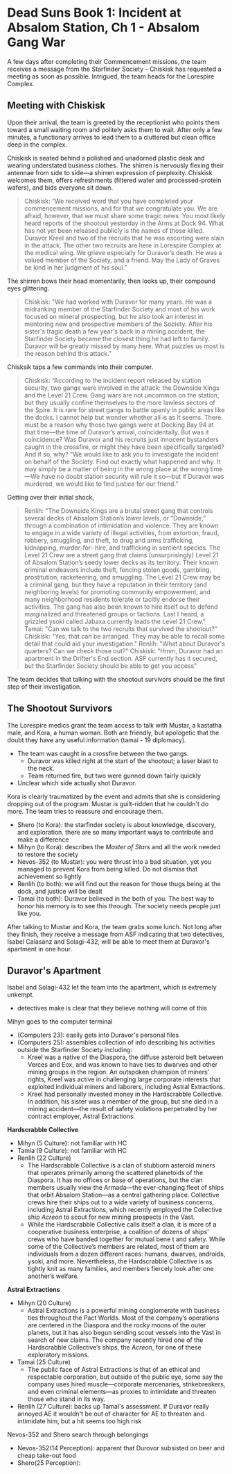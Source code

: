 # Dead Suns Book 1: Incident at Absalom Station, Ch 1 - Absalom Gang War

A few days after completing their Commencement missions, the team receives a message from the Starfinder Society - Chiskisk has requested a meeting as soon as possible. Intrigued, the team heads for the Lorespire Complex.

## Meeting with Chiskisk

Upon their arrival, the team is greeted by the receptionist who points them toward a small waiting room and politely asks them to wait. After only a few minutes, a functionary arrives to lead them to a cluttered but clean office deep in the complex.

Chiskisk is seated behind a polished and unadorned plastic desk and wearing understated business clothes. The shirren is nervously flexing their antennae from side to side—a shirren expression of perplexity. Chiskisk welcomes them, offers refreshments (filtered water and processed-protein wafers), and bids everyone sit down.
> Chiskisk: “We received word that you have completed your commencement missions, and for that we congratulate you. We are afraid, however, that we must share some tragic news. You most likely heard reports of the shootout yesterday in the Arms at Dock 94. What has not yet been released publicly is the names of those killed. Duravor Kreel and two of the recruits that he was escorting were slain in the attack. The other two recruits are here in Lorespire Complex at the medical wing. We grieve especially for Duravor’s death. He was a valued member of the Society, and a friend. May the Lady of Graves be kind in her judgment of his soul.”

The shirren bows their head momentarily, then looks up, their compound eyes glittering.
> Chiskisk: "We had worked with Duravor for many years. He was a midranking member of the Starfinder Society and most of his work focused on mineral prospecting, but he also took an interest in mentoring new and prospective members of the Society. After his sister's tragic death a few year's back in a mining accident, the Starfinder Society became the closest thing he had left to family. Duravor will be greatly missed by many here. What puzzles us most is the reason behind this attack.”

Chisksik taps a few commands into their computer.
> Chiskisk: “According to the incident report released by station security, two gangs were involved in the attack: the Downside Kings and the Level 21 Crew. Gang wars are not uncommon on the station, but they usually confine themselves to the more lawless sectors of the Spire. It is rare for street gangs to battle openly in public areas like the docks. I cannot help but wonder whether all is as it seems. There must be a reason why those two gangs were at Docking Bay 94 at that time—the time of Duravor’s arrival, coincidentally. But was it coincidence? Was Duravor and his recruits just innocent bystanders caught in the crossfire, or might they have been specifically targeted? And if so, why?
> “We would like to ask you to investigate the incident on behalf of the Society. Find out exactly what happened and why. It may simply be a matter of being in the wrong place at the wrong time—We have no doubt station security will rule it so—but if Duravor was murdered, we would like to find justice for our friend.”

Getting over their initial shock,
> Renlih: "The Downside Kings are a brutal street gang that controls several decks of Absalom Station’s lower levels, or “Downside,” through a combination of intimidation and violence. They are known to engage in a wide variety of illegal activities, from extortion, fraud, robbery, smuggling, and theft, to drug and arms trafficking, kidnapping, murder-for- hire, and trafficking in sentient species.
The Level 21 Crew are a street gang that claims (unsurprisingly) Level 21 of Absalom Station’s seedy lower decks as its territory. Their known criminal endeavors include theft, fencing stolen goods, gambling, prostitution, racketeering, and smuggling. The Level 21 Crew may be a criminal gang, but they have a reputation in their territory (and neighboring levels) for promoting community empowerment, and many neighborhood residents tolerate or tacitly endorse their activities. The gang has also been known to hire itself out to defend marginalized and threatened groups or factions. Last I heard, a grizzled ysoki called Jabaxa currently leads the Level 21 Crew."
> Tamai: "Can we talk to the two recruits that survived the shootout?"
> Chiskisk: "Yes, that can be arranged. They may be able to recall some detail that could aid your investigation."
> Renlih: "What about Duravor's quarters? Can we check those out?"
> Chiskisk: "Hmm, Duravor had an apartment in the Drifter's End section. ASF currently has it secured, but the Starfinder Society should be able to get you access"

The team decides that talking with the shootout survivors should be the first step of their investigation.

## The Shootout Survivors

The Lorespire medics grant the team access to talk with Mustar, a kastatha male, and Kora, a human woman. Both are friendly, but apologetic that the doubt they have any useful information (tamai - 19 diplomacy).
- The team was caught in a crossfire between the two gangs.
	- Duravor was killed right at the start of the shootout; a laser blast to the neck.
	- Team returned fire, but two were gunned down fairly quickly
- Unclear which side actually shot Duravor.

Kora is clearly traumatized by the event and admits that she is considering dropping out of the program. Mustar is guilt-ridden that he couldn't do more. The team tries to reassure and encourage them.
- Shero (to Kora): the starfinder society is about knowledge, discovery, and exploration. there are so many important ways to contribute and make a difference
- Mihyn (to Kora): describes the *Master of Stars* and all the work needed to restore the society
- Nevos-352 (to Mustar): you were thrust into a bad situation, yet you managed to prevent Kora from being killed. Do not dismiss that achievement so lightly
- Renlih (to both): we will find out the reason for those thugs being at the dock, and justice will be dealt
- Tamai (to both): Duravor believed in the both of you. The best way to honor his memory is to see this through. The society needs people just like you.

After talking to Mustar and Kora, the team grabs some lunch. Not long after they finish, they receive a message from ASF indicating that two detectives, Isabel Calasanz and Solagi-432, will be able to meet them at Duravor's apartment in one hour.

## Duravor's Apartment

Isabel and Solagi-432 let the team into the apartment, which is extremely unkempt.
- detectives make is clear that they believe nothing will come of this

Mihyn goes to the computer terminal
- (Computers 23): easily gets into Duravor's personal files
- (Computers 25): assembles collection of info describing his activities outside the Starfinder Society including:
  - Kreel was a native of the Diaspora, the diffuse asteroid belt between Verces and Eox, and was known to have ties to dwarves and other mining groups in the region. An outspoken champion of miners’ rights, Kreel was active in challenging large corporate interests that exploited individual miners and laborers, including Astral Extractions.
  - Kreel had personally invested money in the Hardscrabble Collective. In addition, his sister was a member of the group, but she died in a mining accident—the result of safety violations perpetrated by her contract employer, Astral Extractions.

**Hardscrabble Collective**
- Mihyn (5 Culture): not familiar with HC
- Tamia (9 Culture): not familiar with HC
- Renlih (22 Culture)
  - The Hardscrabble Collective is a clan of stubborn asteroid miners that operates primarily among the scattered planetoids of the Diaspora. It has no offices or base of operations, but the clan members usually view the Armada—the ever-changing  fleet of ships that orbit Absalom Station—as a central gathering place. Collective crews hire their ships out to a wide variety of business concerns, including Astral Extractions, which recently employed the Collective ship *Acreon* to scout for new mining prospects in the Vast.
  - While the Hardscrabble Collective calls itself a clan, it is more of a cooperative business enterprise, a coalition of dozens of ships’ crews who have banded together for mutual bene t and safety. While some of the Collective’s members are related, most of them are individuals from a dozen different races: humans, dwarves, androids, ysoki, and more. Nevertheless, the Hardscrabble Collective is as tightly knit as many families, and members  fiercely look after one another’s welfare.

**Astral Extractions**
- Mihyn (20 Culture)
  - Astral Extractions is a powerful mining conglomerate with business ties throughout the Pact Worlds. Most of the company’s operations are centered in the Diaspora and the rocky moons of the outer planets, but it has also begun sending scout vessels into the Vast in search of new claims. The company recently hired one of the Hardscrabble Collective’s ships, the *Acreon*, for one of these exploratory missions.
- Tamai (25 Culture)
  - The public face of Astral Extractions is that of an ethical and respectable corporation, but outside of the public eye, some say the company uses hired muscle—corporate mercenaries, strikebreakers, and even criminal elements—as proxies to intimidate and threaten those who stand in its way.
- Renlih (27 Culture): backs up Tamai's assessment. If Duravor really annoyed AE it wouldn't be out of character for AE to threaten and intimidate him, but a hit seems too high risk

Nevos-352 and Shero search through belongings
- Nevos-352(14 Perception): apparent that Durovor subsisted on beer and cheap take-out food
- Shero(25 Perception): 
